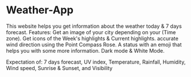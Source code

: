 # Weather-App

This website helps you get information about the weather today & 7 days forecast.
Features: 
  Get an image of your city depending on your (Time zone).
  Get icons of the Week's highlights & Current highlights.
  accurate wind direction using the Point Compass Rose.
  A status with an emoji that helps you with some more information.
  Dark mode & White Mode.
  
Expectation of:
  7 days forecast,
  UV index,
  Temperature,
  Rainfall,
  Humidity,
  Wind speed,
  Sunrise & Sunset, and
  Visibility
